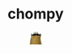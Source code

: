 <div align="center">
<h1>chompy</h1>
<img src="https://github.com/brettshollenberger/chompy/blob/master/lib/assets/img/hipsterchompy.gif">
</div>

